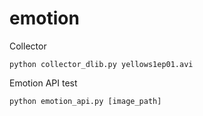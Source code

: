 # emotion

Collector
```
python collector_dlib.py yellows1ep01.avi
```

Emotion API test
```
python emotion_api.py [image_path]
```
